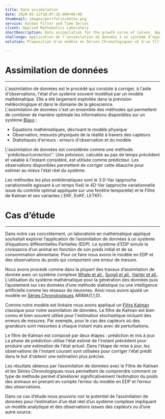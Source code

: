 ```yaml
---
title: Data assimilation
date: 2020-05-12T18:07:16.000+06:00
thumbnail: images/portfolio/meteo.png
service: Kalman Filter and Time Series
client: Applied Mathematics Laboratory
shortDescription: Data assimilation for the growth curve of calves. Application of the Kalman Filter and Time Series. This study was carried out for an applied mathematics laboratory.
challenge: Application de l’assimilation de données à un système d’équations différentielles Partielles qui simule la croissance d'un animal en fonction de son poids initial et de sa consommation alimentaire.
solution: Proposition d'un modèle en Séries Chronologiques et d'un filtre de Kalman pour l'assimilation de données 

---
```


# Assimilation de données 
------------------------------------
L'assimilation de données est le procédé qui consiste à corriger, à l'aide d'observations, l'état d’un système souvent modélisé par un modèle mathématique. Elle a été largement exploitée dans la prévision météorologique et dans le domaine de la géoscience.  
L'assimilation de données c'est un ensemble des méthodes qui permettent de combiner de manière optimale les informations disponibles sur un système [Blayo](https://www.eccorev.fr/IMG/pdf/Assimilationdonnees_EBlayo.pdf) :  
- Équations mathématiques, décrivant le modèle physique 
- Observation, mesures physiques de la réalité à travers des capteurs 
- Statistiques d'erreurs :  erreurs d'observation et du modèle  

L'assimilation de données est considérée comme une méthode ``prédicteur/correction''. Une prévision, calculée au pas de temps précédent et valable à l'instant considéré, est utilisée comme prédicteur. Les observations disponibles permettent de corriger cette ébauche pour estimer au mieux l'état réel du système. 

Les méthodes les plus emblématiques sont le 3 D-Var (approche variationnelle agissant à un temps fixé) le 4D-Var (approche variationnelle issue du contrôle optimal appliquée sur une fenêtre temporelle) et le Filtre de Kalman et ses variantes ( EKF, EnKF, LETKF). 


# Cas d’étude 
------------------------------------

Dans notre cas concrètement, un laboratoire en mathématique appliqué souhaitait explorer l’application de l’assimilation de données à un système d’équations différentielles Partielles (EDP).  Le système d’EDP simule la croissance d'un animal en fonction de son poids initial et de sa consommation alimentaire. Pour ce faire nous avons le modèle en EDP et des observations du poids qui comportent une erreur de mesure. 

Nous avons procédé comme dans la plupart des travaux d’assimilation de donnée avec un système complexe [Whale et all.](https://www.sciencedirect.com/science/article/abs/pii/S146350031500116X), [Sungil et all.](https://www.sciencedirect.com/science/article/abs/pii/S0920410520302461), [Harter et all.](https://www.sciencedirect.com/science/article/abs/pii/S1364682608000953). L’utilisation du système mathématique pour la génération des données puis l’ajustement sur ces données d’une méthode statistique ou une intelligence artificielle comme les réseaux de neurones. Ainsi nous avons ajusté un modèle en [Séries Chronologiques](https://fr.wikipedia.org/wiki/S%C3%A9rie_temporelle#:~:text=Une%20s%C3%A9rie%20temporelle%2C%20ou%20s%C3%A9rie,sp%C3%A9cifique%20au%20cours%20du%20temps) ARIMA(1,1,0).

Comme notre modèle est linéaire nous avons appliqué un [Filtre Kalman](https://en.wikipedia.org/wiki/Kalman_filter) classique pour notre assimilation de données. Le filtre de Kalman est bien connu et bien souvent utilisé pour l'estimation stochastique  incluant des erreurs de mesures. Par exemple, pour le cas des capteurs  où  des grandeurs  sont mesurées à chaque instant mais avec de perturbations.   

Le filtre de Kalman est composé par deux étapes : prédiction et mis à jour.  La phase de prédiction utilise l'état estimé de l'instant précédent pour produire une estimation de l'état actuel. Dans l'étape de mise à jour, les observations de l'instant courant sont utilisées pour corriger l'état prédit dans le but d'obtenir une estimation plus précise. 

Les résultats obtenus par l’assimilation de données avec le Filtre de Kalman et les Séries Chronologiques nous permettent de comprendre comment ce type de méthode permet d’améliorer significativement l’estimation du poids des animaux en prenant en compte l’erreur du modèle en EDP et l’erreur des observations.  


Dans ce cas d’étude nous pouvons voir le potentiel de l’assimilation de données pour l’estimation d’un état réel d’un système complexe impliquant un modèle analytique et des observations issues des capteurs ou d’une autre source.


 